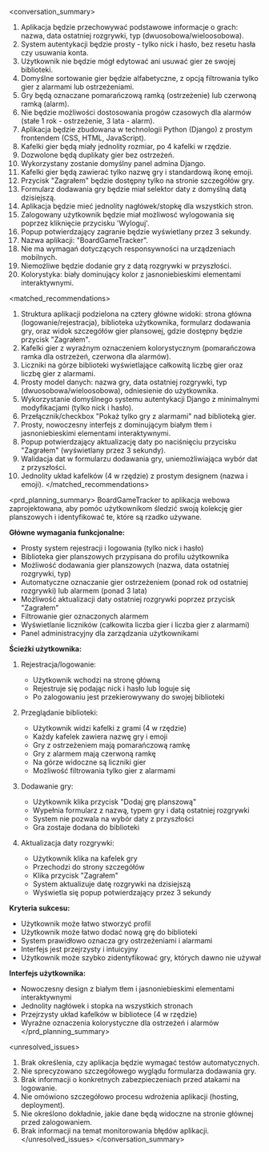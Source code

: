 
<conversation_summary>
<decisions>
1. Aplikacja będzie przechowywać podstawowe informacje o grach: nazwa, data ostatniej rozgrywki, typ (dwuosobowa/wieloosobowa).
2. System autentykacji będzie prosty - tylko nick i hasło, bez resetu hasła czy usuwania konta.
3. Użytkownik nie będzie mógł edytować ani usuwać gier ze swojej biblioteki.
4. Domyślne sortowanie gier będzie alfabetyczne, z opcją filtrowania tylko gier z alarmami lub ostrzeżeniami.
5. Gry będą oznaczane pomarańczową ramką (ostrzeżenie) lub czerwoną ramką (alarm).
6. Nie będzie możliwości dostosowania progów czasowych dla alarmów (stałe 1 rok - ostrzeżenie, 3 lata - alarm).
7. Aplikacja będzie zbudowana w technologii Python (Django) z prostym frontendem (CSS, HTML, JavaScript).
8. Kafelki gier będą miały jednolity rozmiar, po 4 kafelki w rzędzie.
9. Dozwolone będą duplikaty gier bez ostrzeżeń.
10. Wykorzystany zostanie domyślny panel admina Django.
11. Kafelki gier będą zawierać tylko nazwę gry i standardową ikonę emoji.
12. Przycisk "Zagrałem" będzie dostępny tylko na stronie szczegółów gry.
13. Formularz dodawania gry będzie miał selektor daty z domyślną datą dzisiejszą.
14. Aplikacja będzie mieć jednolity nagłówek/stopkę dla wszystkich stron.
15. Zalogowany użytkownik będzie miał możliwosć wylogowania się poprzez kliknięcie przycisku 'Wyloguj'.
16. Popup potwierdzający zagranie będzie wyświetlany przez 3 sekundy.
17. Nazwa aplikacji: "BoardGameTracker".
18. Nie ma wymagań dotyczących responsywności na urządzeniach mobilnych.
19. Niemożliwe będzie dodanie gry z datą rozgrywki w przyszłości.
20. Kolorystyka: biały dominujący kolor z jasnoniebieskimi elementami interaktywnymi.
</decisions>

<matched_recommendations>
1. Struktura aplikacji podzielona na cztery główne widoki: strona główna (logowanie/rejestracja), biblioteka użytkownika, formularz dodawania gry, oraz widok szczegółów gier plansowej, gdzie dostępny będzie przycisk "Zagrałem".
2. Kafelki gier z wyraźnym oznaczeniem kolorystycznym (pomarańczowa ramka dla ostrzeżeń, czerwona dla alarmów).
3. Liczniki na górze biblioteki wyświetlające całkowitą liczbę gier oraz liczbę gier z alarmami.
4. Prosty model danych: nazwa gry, data ostatniej rozgrywki, typ (dwuosobowa/wieloosobowa), odniesienie do użytkownika.
5. Wykorzystanie domyślnego systemu autentykacji Django z minimalnymi modyfikacjami (tylko nick i hasło).
6. Przełącznik/checkbox "Pokaż tylko gry z alarmami" nad biblioteką gier.
7. Prosty, nowoczesny interfejs z dominującym białym tłem i jasnoniebieskimi elementami interaktywnymi.
8. Popup potwierdzający aktualizację daty po naciśnięciu przycisku "Zagrałem" (wyświetlany przez 3 sekundy).
9. Walidacja dat w formularzu dodawania gry, uniemożliwiająca wybór dat z przyszłości.
10. Jednolity układ kafelków (4 w rzędzie) z prostym designem (nazwa i emoji).
</matched_recommendations>

<prd_planning_summary>
BoardGameTracker to aplikacja webowa zaprojektowana, aby pomóc użytkownikom śledzić swoją kolekcję gier planszowych i identyfikować te, które są rzadko używane.

**Główne wymagania funkcjonalne:**
- Prosty system rejestracji i logowania (tylko nick i hasło)
- Biblioteka gier planszowych przypisana do profilu użytkownika
- Możliwość dodawania gier planszowych (nazwa, data ostatniej rozgrywki, typ)
- Automatyczne oznaczanie gier ostrzeżeniem (ponad rok od ostatniej rozgrywki) lub alarmem (ponad 3 lata)
- Możliwość aktualizacji daty ostatniej rozgrywki poprzez przycisk "Zagrałem"
- Filtrowanie gier oznaczonych alarmem
- Wyświetlanie liczników (całkowita liczba gier i liczba gier z alarmami)
- Panel administracyjny dla zarządzania użytkownikami

**Ścieżki użytkownika:**
1. Rejestracja/logowanie:
   - Użytkownik wchodzi na stronę główną
   - Rejestruje się podając nick i hasło lub loguje się
   - Po zalogowaniu jest przekierowywany do swojej biblioteki

2. Przeglądanie biblioteki:
   - Użytkownik widzi kafelki z grami (4 w rzędzie)
   - Każdy kafelek zawiera nazwę gry i emoji
   - Gry z ostrzeżeniem mają pomarańczową ramkę
   - Gry z alarmem mają czerwoną ramkę
   - Na górze widoczne są liczniki gier
   - Możliwość filtrowania tylko gier z alarmami

3. Dodawanie gry:
   - Użytkownik klika przycisk "Dodaj grę planszową"
   - Wypełnia formularz z nazwą, typem gry i datą ostatniej rozgrywki
   - System nie pozwala na wybór daty z przyszłości
   - Gra zostaje dodana do biblioteki

4. Aktualizacja daty rozgrywki:
   - Użytkownik klika na kafelek gry
   - Przechodzi do strony szczegółów
   - Klika przycisk "Zagrałem"
   - System aktualizuje datę rozgrywki na dzisiejszą
   - Wyświetla się popup potwierdzający przez 3 sekundy

**Kryteria sukcesu:**
- Użytkownik może łatwo stworzyć profil
- Użytkownik może łatwo dodać nową grę do biblioteki
- System prawidłowo oznacza gry ostrzeżeniami i alarmami
- Interfejs jest przejrzysty i intuicyjny
- Użytkownik może szybko zidentyfikować gry, których dawno nie używał

**Interfejs użytkownika:**
- Nowoczesny design z białym tłem i jasnoniebieskimi elementami interaktywnymi
- Jednolity nagłówek i stopka na wszystkich stronach
- Przejrzysty układ kafelków w bibliotece (4 w rzędzie)
- Wyraźne oznaczenia kolorystyczne dla ostrzeżeń i alarmów
</prd_planning_summary>

<unresolved_issues>
1. Brak określenia, czy aplikacja będzie wymagać testów automatycznych.
2. Nie sprecyzowano szczegółowego wyglądu formularza dodawania gry.
3. Brak informacji o konkretnych zabezpieczeniach przed atakami na logowanie.
4. Nie omówiono szczegółowo procesu wdrożenia aplikacji (hosting, deployment).
5. Nie określono dokładnie, jakie dane będą widoczne na stronie głównej przed zalogowaniem.
6. Brak informacji na temat monitorowania błędów aplikacji.
</unresolved_issues>
</conversation_summary>
